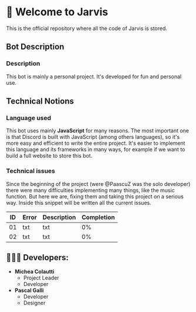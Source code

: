 
# 🤖 Welcome to Jarvis
This is the official repository where all the code of Jarvis is stored. 

## Bot Description
### Description
This bot is mainly a personal project. It's developed for fun and personal use. 

## Technical Notions
### Language used
This bot uses mainly **JavaScript** for many reasons. The most important one is that Discord is built with JavaScript (among others languages), so it's more easy and efficient to write the entire project. It's easier to implement this language and its frameworks in many ways, for example if we want to build a full website to store this bot.

### Technical issues
Since the beginning of the project (were @PaascuZ was the solo developer) there were many difficulties implementing many things, like the music function. But here we are, fixing them and taking this project on a serious way. Inside this snippet will be written all the current issues.

| ID | Error | Description | Completion |
| ----------- | ----------- |  ----------- |  ----------- |  
| 01 | txt | txt | 0% |
| 02 | txt | txt | 0% |


## 👨🏼‍💻 Developers:
- **Michea Colautti**
	- Project Leader
	- Developer
- **Pascal Galli**
	- Developer
	- Designer
